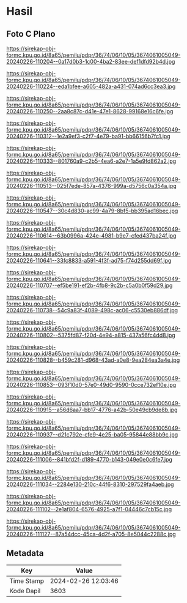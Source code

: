 # Hasil

## Foto C Plano

https://sirekap-obj-formc.kpu.go.id/8a65/pemilu/pdpr/36/74/06/10/05/3674061005049-20240226-110204--0a17d0b3-1c00-4ba2-83ee-def1dfd92b4d.jpg

https://sirekap-obj-formc.kpu.go.id/8a65/pemilu/pdpr/36/74/06/10/05/3674061005049-20240226-110224--eda1bfee-a605-482a-a431-074ad6cc3ea3.jpg

https://sirekap-obj-formc.kpu.go.id/8a65/pemilu/pdpr/36/74/06/10/05/3674061005049-20240226-110250--2aa8c87c-d41e-47e1-8628-99168e16c6fe.jpg

https://sirekap-obj-formc.kpu.go.id/8a65/pemilu/pdpr/36/74/06/10/05/3674061005049-20240226-110312--1e2a9ef3-c2f7-4e79-ba91-bb66156b7fc1.jpg

https://sirekap-obj-formc.kpu.go.id/8a65/pemilu/pdpr/36/74/06/10/05/3674061005049-20240226-110333--801760a9-c2b5-4ea6-a2e7-1a5e9fd862a2.jpg

https://sirekap-obj-formc.kpu.go.id/8a65/pemilu/pdpr/36/74/06/10/05/3674061005049-20240226-110513--025f7ede-857a-4376-999a-d5756c0a354a.jpg

https://sirekap-obj-formc.kpu.go.id/8a65/pemilu/pdpr/36/74/06/10/05/3674061005049-20240226-110547--30c4d830-ac99-4a79-8bf5-bb395ad16bec.jpg

https://sirekap-obj-formc.kpu.go.id/8a65/pemilu/pdpr/36/74/06/10/05/3674061005049-20240226-110614--63b0996a-424e-4981-b9e7-cfed437ba24f.jpg

https://sirekap-obj-formc.kpu.go.id/8a65/pemilu/pdpr/36/74/06/10/05/3674061005049-20240226-110641--33fc8833-a591-4f3f-ad75-f74d255dd69f.jpg

https://sirekap-obj-formc.kpu.go.id/8a65/pemilu/pdpr/36/74/06/10/05/3674061005049-20240226-110707--ef5be191-ef2b-4fb8-9c2b-c5a0b0f59d29.jpg

https://sirekap-obj-formc.kpu.go.id/8a65/pemilu/pdpr/36/74/06/10/05/3674061005049-20240226-110738--54c9a83f-4089-498c-ac06-c5530eb886df.jpg

https://sirekap-obj-formc.kpu.go.id/8a65/pemilu/pdpr/36/74/06/10/05/3674061005049-20240226-110802--5375fd87-f20d-4e94-a815-437a56fc4dd8.jpg

https://sirekap-obj-formc.kpu.go.id/8a65/pemilu/pdpr/36/74/06/10/05/3674061005049-20240226-110828--b459c281-d968-43ad-a0e8-9ea284ea3a4e.jpg

https://sirekap-obj-formc.kpu.go.id/8a65/pemilu/pdpr/36/74/06/10/05/3674061005049-20240226-110853--093f10d0-57e0-49d0-9590-0cce732ef10e.jpg

https://sirekap-obj-formc.kpu.go.id/8a65/pemilu/pdpr/36/74/06/10/05/3674061005049-20240226-110915--a56d6aa7-bb17-4776-a42b-50e49cb9de8b.jpg

https://sirekap-obj-formc.kpu.go.id/8a65/pemilu/pdpr/36/74/06/10/05/3674061005049-20240226-110937--d21c792e-cfe9-4e25-ba05-95844e88bb9c.jpg

https://sirekap-obj-formc.kpu.go.id/8a65/pemilu/pdpr/36/74/06/10/05/3674061005049-20240226-111006--841bfd2f-d189-4770-b143-049e0e0c6fe7.jpg

https://sirekap-obj-formc.kpu.go.id/8a65/pemilu/pdpr/36/74/06/10/05/3674061005049-20240226-111034--2284e130-210c-44f6-8310-297529fa4aeb.jpg

https://sirekap-obj-formc.kpu.go.id/8a65/pemilu/pdpr/36/74/06/10/05/3674061005049-20240226-111102--2e1af804-6576-4925-a7f1-04446c7cb15c.jpg

https://sirekap-obj-formc.kpu.go.id/8a65/pemilu/pdpr/36/74/06/10/05/3674061005049-20240226-111127--87a54dcc-45ca-4d2f-a705-8e5044c2288c.jpg


## Metadata

| Key        | Value               |
| ---------- | ------------------- |
| Time Stamp | 2024-02-26 12:03:46 |
| Kode Dapil | 3603                |



